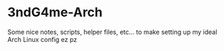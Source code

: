 # 3ndG4me-Arch
Some nice notes, scripts, helper files, etc... to make setting up my ideal Arch Linux config ez pz
